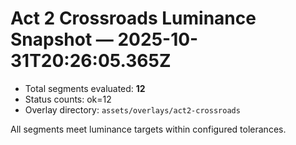 # Act 2 Crossroads Luminance Snapshot — 2025-10-31T20:26:05.365Z

- Total segments evaluated: **12**
- Status counts: ok=12
- Overlay directory: `assets/overlays/act2-crossroads`

All segments meet luminance targets within configured tolerances.
